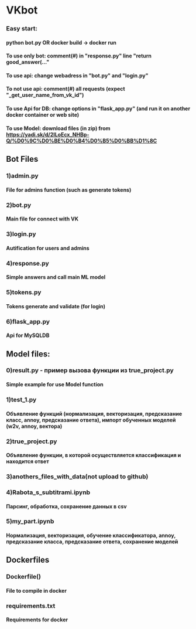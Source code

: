 # VKbot

### Easy start: 
#### python bot.py  OR  docker build -> docker run
#### To use only bot: comment(#) in "response.py" line "return good_answer(..."
#### To use api: change webadress in "bot.py" and "login.py"
#### To not use api: comment(#) all requests (expect "_get_user_name_from_vk_id")

#### To use Api for DB: change options in "flask_app.py" (and run it on another docker container or web site)
#### To use Model: download files (in zip) from https://yadi.sk/d/2ILoEcx_NHBp-Q/%D0%9C%D0%BE%D0%B4%D0%B5%D0%BB%D1%8C 


## Bot Files 
### 1)admin.py
#### File for admins function (such as generate tokens)
### 2)bot.py
#### Main file for connect with VK
### 3)login.py
#### Autification for users and admins 
### 4)response.py
#### Simple answers and call main ML model 
### 5)tokens.py
#### Tokens generate and validate (for login)
### 6)flask_app.py
#### Api for MySQLDB


## Model files:
### 0)result.py - пример вызова функции из true_project.py 
#### Simple example for use Model function
### 1)test_1.py 
#### Объявление функций (нормализация, векторизация, предсказание класс, annoy, предсказание ответа), импорт обученных моделей (w2v, annoy, вектора)
### 2)true_project.py
#### Объявление функции, в которой осуществляется классификация и находится ответ
### 3)anothers_files_with_data(not upload to github)
### 4)Rabota_s_subtitrami.ipynb
#### Парсинг, обработка, сохранение данных в csv
### 5)my_part.ipynb
#### Нормализация, векторизация, обучение классификатора, annoy, предсказание класса, предсказание ответа, сохранение моделей

## Dockerfiles
### Dockerfile()
#### File to compile in docker
### requirements.txt
#### Requirements for docker

